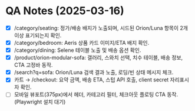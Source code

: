 # QA Notes (2025-03-16)

- [x] /category/seating: 정가/배송 배지가 노출되며, 시드된 Orion/Luna 항목이 2개 이상 표기되는지 확인.
- [x] /category/bedroom: Aeris 상품 카드 이미지/ETA 배지 확인.
- [x] /category/dining: Selene 테이블 노출 및 배송 옵션 확인.
- [x] /product/orion-modular-sofa: 갤러리, 스와치 선택, 치수 테이블, 배송 정보, CTA 고정바 동작.
- [x] /search?q=sofa: Orion/Luna 검색 결과 노출, 로딩/빈 상태 메시지 체크.
- [x] 카트 → /checkout: 요약 금액, 배송 ETA, 스텁 API 호출, client secret 자리표시자 확인.
- [ ] 모바일 뷰포트(375px)에서 헤더, 카테고리 필터, 체크아웃 플로팅 CTA 동작. (Playwright 설치 대기)
